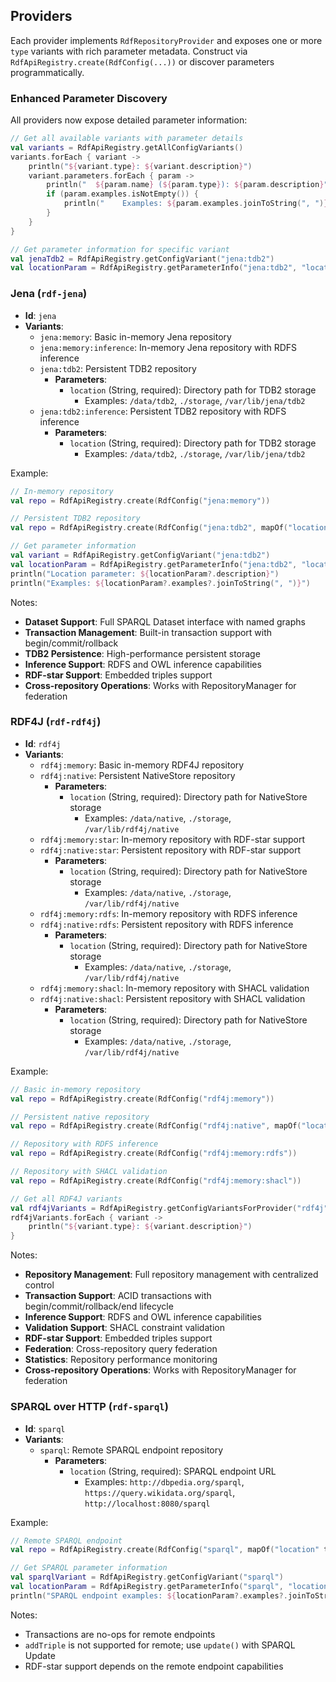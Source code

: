## Providers

Each provider implements `RdfRepositoryProvider` and exposes one or more `type` variants with rich parameter metadata. Construct via `RdfApiRegistry.create(RdfConfig(...))` or discover parameters programmatically.

### Enhanced Parameter Discovery

All providers now expose detailed parameter information:

```kotlin
// Get all available variants with parameter details
val variants = RdfApiRegistry.getAllConfigVariants()
variants.forEach { variant ->
    println("${variant.type}: ${variant.description}")
    variant.parameters.forEach { param ->
        println("  ${param.name} (${param.type}): ${param.description}")
        if (param.examples.isNotEmpty()) {
            println("    Examples: ${param.examples.joinToString(", ")}")
        }
    }
}

// Get parameter information for specific variant
val jenaTdb2 = RdfApiRegistry.getConfigVariant("jena:tdb2")
val locationParam = RdfApiRegistry.getParameterInfo("jena:tdb2", "location")
```

### Jena (`rdf-jena`)
- **Id**: `jena`
- **Variants**:
  - `jena:memory`: Basic in-memory Jena repository
  - `jena:memory:inference`: In-memory Jena repository with RDFS inference
  - `jena:tdb2`: Persistent TDB2 repository
    - **Parameters**:
      - `location` (String, required): Directory path for TDB2 storage
        - Examples: `/data/tdb2`, `./storage`, `/var/lib/jena/tdb2`
  - `jena:tdb2:inference`: Persistent TDB2 repository with RDFS inference
    - **Parameters**:
      - `location` (String, required): Directory path for TDB2 storage
        - Examples: `/data/tdb2`, `./storage`, `/var/lib/jena/tdb2`

Example:
```kotlin
// In-memory repository
val repo = RdfApiRegistry.create(RdfConfig("jena:memory"))

// Persistent TDB2 repository
val repo = RdfApiRegistry.create(RdfConfig("jena:tdb2", mapOf("location" to "/data/tdb2")))

// Get parameter information
val variant = RdfApiRegistry.getConfigVariant("jena:tdb2")
val locationParam = RdfApiRegistry.getParameterInfo("jena:tdb2", "location")
println("Location parameter: ${locationParam?.description}")
println("Examples: ${locationParam?.examples?.joinToString(", ")}")
```

Notes:
- **Dataset Support**: Full SPARQL Dataset interface with named graphs
- **Transaction Management**: Built-in transaction support with begin/commit/rollback
- **TDB2 Persistence**: High-performance persistent storage
- **Inference Support**: RDFS and OWL inference capabilities
- **RDF-star Support**: Embedded triples support
- **Cross-repository Operations**: Works with RepositoryManager for federation

### RDF4J (`rdf-rdf4j`)
- **Id**: `rdf4j`
- **Variants**:
  - `rdf4j:memory`: Basic in-memory RDF4J repository
  - `rdf4j:native`: Persistent NativeStore repository
    - **Parameters**:
      - `location` (String, required): Directory path for NativeStore storage
        - Examples: `/data/native`, `./storage`, `/var/lib/rdf4j/native`
  - `rdf4j:memory:star`: In-memory repository with RDF-star support
  - `rdf4j:native:star`: Persistent repository with RDF-star support
    - **Parameters**:
      - `location` (String, required): Directory path for NativeStore storage
        - Examples: `/data/native`, `./storage`, `/var/lib/rdf4j/native`
  - `rdf4j:memory:rdfs`: In-memory repository with RDFS inference
  - `rdf4j:native:rdfs`: Persistent repository with RDFS inference
    - **Parameters**:
      - `location` (String, required): Directory path for NativeStore storage
        - Examples: `/data/native`, `./storage`, `/var/lib/rdf4j/native`
  - `rdf4j:memory:shacl`: In-memory repository with SHACL validation
  - `rdf4j:native:shacl`: Persistent repository with SHACL validation
    - **Parameters**:
      - `location` (String, required): Directory path for NativeStore storage
        - Examples: `/data/native`, `./storage`, `/var/lib/rdf4j/native`

Example:
```kotlin
// Basic in-memory repository
val repo = RdfApiRegistry.create(RdfConfig("rdf4j:memory"))

// Persistent native repository
val repo = RdfApiRegistry.create(RdfConfig("rdf4j:native", mapOf("location" to "./store")))

// Repository with RDFS inference
val repo = RdfApiRegistry.create(RdfConfig("rdf4j:memory:rdfs"))

// Repository with SHACL validation
val repo = RdfApiRegistry.create(RdfConfig("rdf4j:memory:shacl"))

// Get all RDF4J variants
val rdf4jVariants = RdfApiRegistry.getConfigVariantsForProvider("rdf4j")
rdf4jVariants.forEach { variant ->
    println("${variant.type}: ${variant.description}")
}
```

Notes:
- **Repository Management**: Full repository management with centralized control
- **Transaction Support**: ACID transactions with begin/commit/rollback/end lifecycle
- **Inference Support**: RDFS and OWL inference capabilities
- **Validation Support**: SHACL constraint validation
- **RDF-star Support**: Embedded triples support
- **Federation**: Cross-repository query federation
- **Statistics**: Repository performance monitoring
- **Cross-repository Operations**: Works with RepositoryManager for federation

### SPARQL over HTTP (`rdf-sparql`)
- **Id**: `sparql`
- **Variants**:
  - `sparql`: Remote SPARQL endpoint repository
    - **Parameters**:
      - `location` (String, required): SPARQL endpoint URL
        - Examples: `http://dbpedia.org/sparql`, `https://query.wikidata.org/sparql`, `http://localhost:8080/sparql`

Example:
```kotlin
// Remote SPARQL endpoint
val repo = RdfApiRegistry.create(RdfConfig("sparql", mapOf("location" to "https://dbpedia.org/sparql")))

// Get SPARQL parameter information
val sparqlVariant = RdfApiRegistry.getConfigVariant("sparql")
val locationParam = RdfApiRegistry.getParameterInfo("sparql", "location")
println("SPARQL endpoint examples: ${locationParam?.examples?.joinToString(", ")}")
```

Notes:
- Transactions are no-ops for remote endpoints
- `addTriple` is not supported for remote; use `update()` with SPARQL Update
- RDF-star support depends on the remote endpoint capabilities

